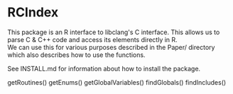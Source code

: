 RCIndex
=======

This package is an R interface to libclang's C interface.
This allows us to parse C & C++ code and access its elements directly in R.  
We can use this for various purposes described in the Paper/ directory
which also describes how to use the functions.

See INSTALL.md for information about how to install the package.


getRoutines()
getEnums()
getGlobalVariables()
findGlobals()
findIncludes()
